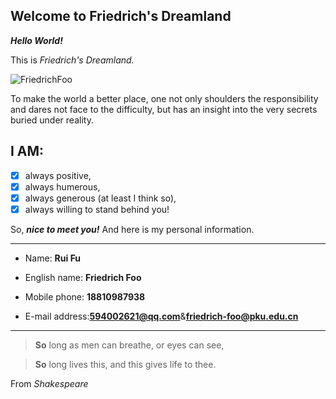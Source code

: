 ## Welcome to Friedrich's Dreamland

***Hello World!***

This is *Friedrich's Dreamland.*

![FriedrichFoo](https://avatars1.githubusercontent.com/u/43376792?s=400&u=480b27b597aa8a845708759d741e1a036533073f&v=4)

To make the world a better place, one not only shoulders the responsibility and dares not face to the difficulty, but has an insight into the very secrets buried under reality.

## I AM:

-[x] always positive,
-[x] always humerous,
-[x] always generous (at least I think so),
-[x] always willing to stand behind you!
 
So, ***nice to meet you!*** And here is my personal information.

***
* Name: **Rui Fu**
 
* English name: **Friedrich Foo**
 
* Mobile phone: **18810987938**
 
* E-mail address:**594002621@qq.com**&**friedrich-foo@pku.edu.cn**

***
 
  >**So** long as men can breathe, or eyes can see,
 
  >**So** long lives this, and this gives life to thee.
  
   From *Shakespeare*
